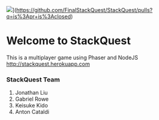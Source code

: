 [![](https://img.shields.io/github/issues-pr-closed-raw/cdnjs/cdnjs.svg)](https://img.shields.io/github/issues-pr-closed/FinalStackQuest/StackQuest.svg)](https://github.com/FinalStackQuest/StackQuest/pulls?q=is%3Apr+is%3Aclosed)

# Welcome to StackQuest

This is a multiplayer game using Phaser and NodeJS
http://stackquest.herokuapp.com

### StackQuest Team

1. Jonathan Liu
2. Gabriel Rowe
3. Keisuke Kido
4. Anton Cataldi
